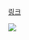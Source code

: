 [링크](https://www.acmicpc.net/problem/2234)

<img src="https://skillicons.dev/icons?i=cpp" />

```

```
